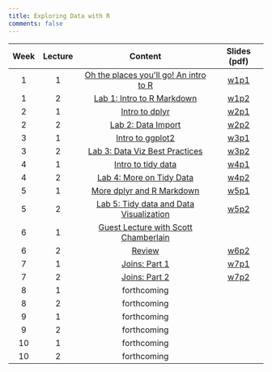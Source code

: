 ```yaml
---
title: Exploring Data with R
comments: false
---
```


|Week| Lecture| Content | Slides (pdf)|
|:--:|:------:|:------------------------:|:-----------:|
| 1  | 1      | [Oh the places you'll go! An intro to R](../slides/w1p1/w1p1/) | [w1p1](../slides/w1p1/w1p1-Intro_r.pdf)
| 1  | 2      | [Lab 1: Intro to R Markdown](../slides/w1p2/w1p2/) | [w1p2](../slides/w1p2/w1p2-Lab1.pdf)
| 2  | 1      | [Intro to dplyr](../slides/w2p1/w2p1/) | [w2p1](../slides/w1p2/w2p1-dplyr.pdf)
| 2  | 2      | [Lab 2: Data Import](../slides/w2p2/w2p2/) | [w2p2](../slides/w2p2/w2p2-data_import.pdf)
| 3  | 1      | [Intro to ggplot2](../slides/w3p1/w3p1/) | [w3p1](../slides/w3p1/w3p1-intro_ggplot2.pdf)
| 3  | 2      | [Lab 3: Data Viz Best Practices](../slides/w3p2/w3p2) | [w3p2](../slides/w3p2/w3p2-data_viz_best_practices.pdf)
| 4  | 1      | [Intro to tidy data](../slides/w4p1/w4p1/) | [w4p1](../slides/w4p1/w4p1-intro_tidy_data.pdf)
| 4  | 2      | [Lab 4: More on Tidy Data](../slides/w4p2/w4p2) | [w4p2](../slides/w4p2/w4p2-more_tidy_data.pdf)
| 5  | 1      | [More dplyr and R Markdown](../slides/w5p1/w5p1/) | [w5p1](../slides/w5p1/w5p1-more_dplyr_rmarkdown.pdf)
| 5  | 2      | [Lab 5: Tidy data and Data Visualization](../slides/w5p2/w5p2/) | [w5p2](../slides/w5p2/w5p2-tidy_plot.pdf)
| 6  | 1      | [Guest Lecture with Scott Chamberlain](https://scotttalks.info/uofo17/#/intro) |
| 6  | 2      | [Review](../slides/w6p2/w6p2/) | [w6p2](../slides/w6p2/w6p2-Review.pdf)
| 7  | 1      | [Joins: Part 1](../slides/w7p1/w7p1/) | [w7p1](../slides/w7p1/w7p1-Joins.pdf)
| 7  | 2      | [Joins: Part 2](../slides/w7p2/w7p2/) | [w7p2](../slides/w7p2/w7p2-more_joins.pdf)
| 8  | 1      | forthcoming |  
| 8  | 2      | forthcoming | 
| 9  | 1      | forthcoming | 
| 9  | 2      | forthcoming | 
| 10 | 1      | forthcoming | 
| 10 | 2      | forthcoming | 

